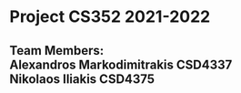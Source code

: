 # Project  CS352 2021-2022
 Team Members:\
    Alexandros Markodimitrakis CSD4337\
    Nikolaos Iliakis CSD4375
----------------------------------------------------------------
